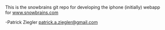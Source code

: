This is the snowbrains git repo for developing the iphone (initially) webapp for www.snowbrains.com

-Patrick Ziegler
patrick.a.ziegler@gmail.com
